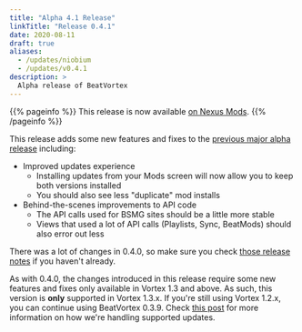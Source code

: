 ```yaml
---
title: "Alpha 4.1 Release"
linkTitle: "Release 0.4.1"
date: 2020-08-11
draft: true
aliases:
  - /updates/niobium
  - /updates/v0.4.1
description: >
  Alpha release of BeatVortex
---
```


{{% pageinfo %}}
This release is now available [on Nexus Mods](https://www.nexusmods.com/site/mods/96?tab=files).
{{% /pageinfo %}}


This release adds some new features and fixes to the [previous major alpha release](/updates/v0.4.0) including:

- Improved updates experience
  - Installing updates from your Mods screen will now allow you to keep both versions installed
  - You should also see less "duplicate" mod installs
- Behind-the-scenes improvements to API code
  - The API calls used for BSMG sites should be a little more stable
  - Views that used a lot of API calls (Playlists, Sync, BeatMods) should also error out less

There was a lot of changes in 0.4.0, so make sure you check [those release notes](/updates/v0.4.0) if you haven't already.

As with 0.4.0, the changes introduced in this release require some new features and fixes only available in Vortex 1.3 and above. As such, this version is **only** supported in Vortex 1.3.x. If you're still using Vortex 1.2.x, you can continue using BeatVortex 0.3.9. Check [this post](/blog/2020/07/22/vortex-beatvortex-and-updates/) for more information on how we're handling supported updates.